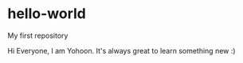 # hello-world
My first repository

Hi Everyone, 
I am Yohoon. It's always great to learn something new :)

